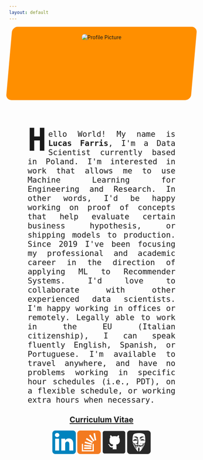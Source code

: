 ```yaml
---
layout: default
---
```


<center>
    <style>
        div.content {
            width: 100%;
            height: 200px;
            position:relative;
            padding:20px;
            box-sizing:border-box;
            margin-bottom: 80px;
        }
        div.content:before { 
            content:"";
            position:absolute;
            background: #ff8f00;
            border-radius: 15px;
            transform: skew(-5deg);
            top:0;
            left:0;
            right:0;
            bottom:0;
            z-index:-1;
            /* filter: drop-shadow(4px 4px 8px rgb(50, 50, 50)); */
        }
        .drop-cap::first-letter, .drop-cap>p:first-child::first-letter {
            font-size: 64pt;
            line-height: 1;
            margin: -10pt 5px -20px 0;
            float: left;
            font-style: normal;
            font-weight: 800;
        }
        .intro {
            width: 80%;
            font-size: 16pt;
            text-align: justify;
            text-justify: inter-word;
            font-family: monospace;
        }
    </style>
    <div class="content">
        <img src="../img/me.png" alt="Profile Picture" width="256" height="256" style="border-radius:128px;">
    </div>
    <div class="intro">
        <p class="drop-cap">Hello World! My name is <b>Lucas Farris</b>, 
        I'm a Data Scientist currently based in Poland.
        I'm interested in work that allows me to use Machine Learning for Engineering and Research. In other words, I'd be happy working on proof of concepts that help evaluate certain business hypothesis, or shipping models to production. Since 2019 I've been focusing my professional and academic career in the direction of applying ML to Recommender Systems.
        I'd love to collaborate with other experienced data scientists. I'm happy working in offices or remotely. Legally able to work in the EU (Italian citizenship), I can speak fluently English, Spanish, or Portuguese. I'm available to travel anywhere, and have no problems working in specific hour schedules (i.e., PDT), on a flexible schedule, or working extra hours when necessary.
        </p>
    </div>
    <h2><a href="https://docs.google.com/document/d/1jikJtS7kDG84SAIxWMDygbBeO0wAlcurdCig0zQHqxE/edit?usp=sharing" target="_blank">Curriculum Vitae</a></h2>
    <div class="social">
        <a href="https://pl.linkedin.com/in/lucas-farris-9aa1a829" target="_blank">
            <img src="../img/link.png" alt="Linkedin Profile" width="64" height="64"></a>
        <a href="https://stackoverflow.com/story/lucasfarris" target="_blank">
            <img src="../img/so.png" alt="Stack Overflow Careers Profile" width="64" height="64"></a>
        <a href="https://github.com/luksfarris" target="_blank">
            <img src="../img/git.png" alt="Github Repositories" width="64" height="64"></a>
        <a href="https://www.codewars.com/users/luksfarris" target="_blank">
            <img src="../img/hey.png" alt="Code Wars profile" width="64" height="64"></a>
    </div>
</center>